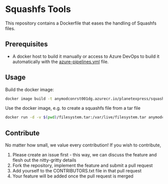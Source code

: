 # Squashfs Tools

This repository contains a Dockerfile that eases the handling of Squashfs files.

## Prerequisites

- A docker host to build it manually or access to Azure DevOps to build it automatically with the [azure-pipelines.yml](azure-pipelines.yml) file.

## Usage

Build the docker image:

```sh
docker image build -t anymodconrst001dg.azurecr.io/planetexpress/squashfs-tools:latest .
```

Use the docker image, e.g. to create a squashfs file from a tar file

```sh
docker run -d -v $(pwd)/filesystem.tar:/var/live/filesystem.tar anymodconrst001dg.azurecr.io/planetexpress/squashfs-tools:latest /bin/sh -c "tar2sqfs --quiet filesystem.squashfs < /var/live/filesystem.tar"
```

## Contribute

No matter how small, we value every contribution! If you wish to contribute,

1. Please create an issue first - this way, we can discuss the feature and flesh out the nitty-gritty details
2. Fork the repository, implement the feature and submit a pull request
3. Add yourself to the CONTRIBUTORS.txt file in that pull request
4. Your feature will be added once the pull request is merged
